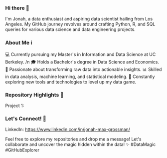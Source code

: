 ### Hi there 👋

I'm Jonah, a data enthusiast and aspiring data scientist hailing from Los Angeles. My GitHub journey revolves around crafting Python, R, and SQL queries for various data science and data engineering projects.

### About Me ℹ️
💻 Currently pursuing my Master's in Information and Data Science at UC Berkeley. /n
🎓 Holds a Bachelor's degree in Data Science and Economics.
🌟 Passionate about transforming raw data into actionable insights.
📊 Skilled in data analysis, machine learning, and statistical modeling.
🚀 Constantly exploring new tools and technologies to level up my data game.

### Repository Highlights 🌟
Project 1:

### Let's Connect! 🤝
LinkedIn: https://www.linkedin.com/in/jonah-max-grossman/



Feel free to explore my repositories and drop me a message! Let's collaborate and uncover the magic hidden within the data! ✨ #DataMagic #GitHubExplorer


<!--
**jonahgrossman00/jonahgrossman00** is a ✨ _special_ ✨ repository because its `README.md` (this file) appears on your GitHub profile.

Here are some ideas to get you started:

- 🔭 I’m currently working on ...
- 🌱 I’m currently learning ...
- 👯 I’m looking to collaborate on ...
- 🤔 I’m looking for help with ...
- 💬 Ask me about ...
- 📫 How to reach me: ...
- 😄 Pronouns: ...
- ⚡ Fun fact: ...
-->
